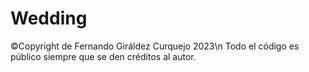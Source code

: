 # Wedding

©Copyright de Fernando Giráldez Curquejo 2023\n
Todo el código es público siempre que se den créditos al autor.
